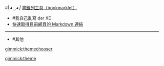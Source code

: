 #⎝◕‿◕⎠ 
[書籤列工具（bookmarklet）]()

  - #我自己亂寫 der XD
  - [快速取得目前網頁的 Markdown 連結](markdown_link.md)
  ----
  - #其他

[gimmick:themechooser](替換佈景主題)

[gimmick:theme](flatly)
